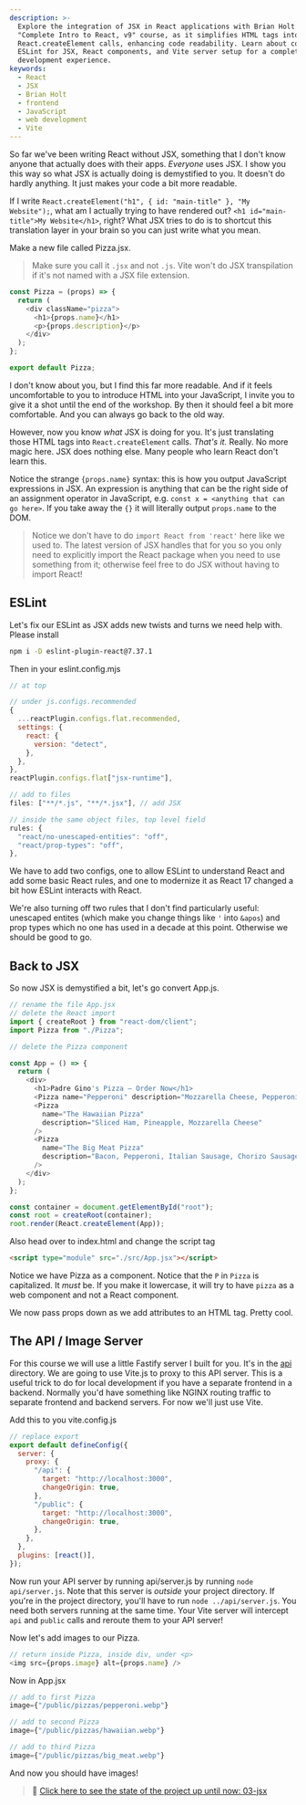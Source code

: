 ```yaml
---
description: >-
  Explore the integration of JSX in React applications with Brian Holt's
  "Complete Intro to React, v9" course, as it simplifies HTML tags into
  React.createElement calls, enhancing code readability. Learn about configuring
  ESLint for JSX, React components, and Vite server setup for a complete React
  development experience.
keywords:
  - React
  - JSX
  - Brian Holt
  - frontend
  - JavaScript
  - web development
  - Vite
---
```


So far we've been writing React without JSX, something that I don't know anyone that actually does with their apps. _Everyone_ uses JSX. I show you this way so what JSX is actually doing is demystified to you. It doesn't do hardly anything. It just makes your code a bit more readable.

If I write `React.createElement("h1", { id: "main-title" }, "My Website");`, what am I actually trying to have rendered out? `<h1 id="main-title">My Website</h1>`, right? What JSX tries to do is to shortcut this translation layer in your brain so you can just write what you mean.

Make a new file called Pizza.jsx.

> Make sure you call it `.jsx` and not `.js`. Vite won't do JSX transpilation if it's not named with a JSX file extension.

```javascript
const Pizza = (props) => {
  return (
    <div className="pizza">
      <h1>{props.name}</h1>
      <p>{props.description}</p>
    </div>
  );
};

export default Pizza;
```

I don't know about you, but I find this far more readable. And if it feels uncomfortable to you to introduce HTML into your JavaScript, I invite you to give it a shot until the end of the workshop. By then it should feel a bit more comfortable. And you can always go back to the old way.

However, now you know _what_ JSX is doing for you. It's just translating those HTML tags into `React.createElement` calls. _That's it._ Really. No more magic here. JSX does nothing else. Many people who learn React don't learn this.

Notice the strange `{props.name}` syntax: this is how you output JavaScript expressions in JSX. An expression is anything that can be the right side of an assignment operator in JavaScript, e.g. `const x = <anything that can go here>`. If you take away the `{}` it will literally output `props.name` to the DOM.

> Notice we don't have to do `import React from 'react'` here like we used to. The latest version of JSX handles that for you so you only need to explicitly import the React package when you need to use something from it; otherwise feel free to do JSX without having to import React!

## ESLint

Let's fix our ESLint as JSX adds new twists and turns we need help with. Please install

```bash
npm i -D eslint-plugin-react@7.37.1
```

Then in your eslint.config.mjs

```javascript
// at top

// under js.configs.recommended
{
  ...reactPlugin.configs.flat.recommended,
  settings: {
    react: {
      version: "detect",
    },
  },
},
reactPlugin.configs.flat["jsx-runtime"],

// add to files
files: ["**/*.js", "**/*.jsx"], // add JSX

// inside the same object files, top level field
rules: {
  "react/no-unescaped-entities": "off",
  "react/prop-types": "off",
},
```

We have to add two configs, one to allow ESLint to understand React and add some basic React rules, and one to modernize it as React 17 changed a bit how ESLint interacts with React.

We're also turning off two rules that I don't find particularly useful: unescaped entites (which make you change things like `'` into `&apos`) and prop types which no one has used in a decade at this point. Otherwise we should be good to go.

## Back to JSX

So now JSX is demystified a bit, let's go convert App.js.

```javascript
// rename the file App.jsx
// delete the React import
import { createRoot } from "react-dom/client";
import Pizza from "./Pizza";

// delete the Pizza component

const App = () => {
  return (
    <div>
      <h1>Padre Gino's Pizza – Order Now</h1>
      <Pizza name="Pepperoni" description="Mozzarella Cheese, Pepperoni" />
      <Pizza
        name="The Hawaiian Pizza"
        description="Sliced Ham, Pineapple, Mozzarella Cheese"
      />
      <Pizza
        name="The Big Meat Pizza"
        description="Bacon, Pepperoni, Italian Sausage, Chorizo Sausage"
      />
    </div>
  );
};

const container = document.getElementById("root");
const root = createRoot(container);
root.render(React.createElement(App));
```

Also head over to index.html and change the script tag

```html
<script type="module" src="./src/App.jsx"></script>
```

Notice we have Pizza as a component. Notice that the `P` in `Pizza` is capitalized. It _must_ be. If you make it lowercase, it will try to have `pizza` as a web component and not a React component.

We now pass props down as we add attributes to an HTML tag. Pretty cool.

## The API / Image Server

For this course we will use a little Fastify server I built for you. It's in the [api][api]
directory. We are going to use Vite.js to proxy to this API server. This is a useful trick to do for local development if you have a separate frontend in a backend. Normally you'd have something like NGINX routing traffic to separate frontend and backend servers. For now we'll just use Vite.

Add this to you vite.config.js

```javascript
// replace export
export default defineConfig({
  server: {
    proxy: {
      "/api": {
        target: "http://localhost:3000",
        changeOrigin: true,
      },
      "/public": {
        target: "http://localhost:3000",
        changeOrigin: true,
      },
    },
  },
  plugins: [react()],
});
```

Now run your API server by running api/server.js by running `node api/server.js`. Note that this server is _outside_ your project directory. If you're in the project directory, you'll have to run `node ../api/server.js`. You need both servers running at the same time. Your Vite server will intercept `api` and `public` calls and reroute them to your API server!

Now let's add images to our Pizza.

```javascript
// return inside Pizza, inside div, under <p>
<img src={props.image} alt={props.name} />
```

Now in App.jsx

```javascript
// add to first Pizza
image={"/public/pizzas/pepperoni.webp"}

// add to second Pizza
image={"/public/pizzas/hawaiian.webp"}

// add to third Pizza
image={"/public/pizzas/big_meat.webp"}
```

And now you should have images!

> 🏁 [Click here to see the state of the project up until now: 03-jsx][step]

[airbnb]: https://github.com/airbnb/javascript/tree/master/packages/eslint-config-airbnb
[standard]: https://standardjs.com/
[step]: https://github.com/btholt/citr-v9-project/tree/master/03-jsx
[api]: https://github.com/btholt/citr-v9-project/tree/main/api
